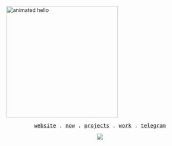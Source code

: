 <img src="https://github.com/Anmol-Baranwal/Cool-GIFs-For-GitHub/assets/74038190/9be4d344-6782-461a-b5a6-32a07bf7b34e" width="300" alt="animated hello">

<p align="center">
  <samp>
    <a href="https://nosirjonov.uz">website</a> .
    <a href="https://github.com/acadbek#js-contribution-activity">now</a> .
    <a href="https://nosirjonov.uz/projects">projects</a> .
    <a href="https://blaze.uz/">work</a> .
    <a href="https://t.me/asad_nosirov">telegram</a>
  </samp>
</p>

<p align="center">
    <a href="https://hits.sh/github.com/acadbek/">
        <img src="https://hits.sh/github.com/acadbek.svg?view=today-total&label=Asad's%20Viewers%20(today%20%2F%20total)&extraCount=1000&color=000000&labelColor=000000&logo=vercel">
  </a>
</p>
